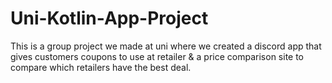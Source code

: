 # Uni-Kotlin-App-Project

This is a group project we made at uni where we created a discord app that gives customers coupons to use at retailer & a price comparison site to compare which retailers have the best deal. 
